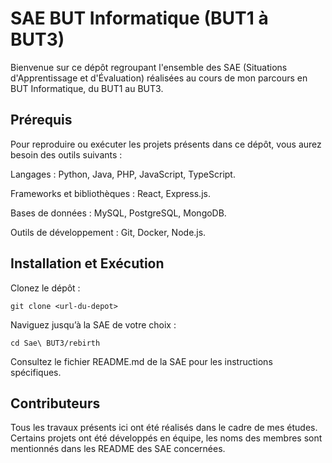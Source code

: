 # SAE BUT Informatique (BUT1 à BUT3)

Bienvenue sur ce dépôt regroupant l'ensemble des SAE (Situations d'Apprentissage et d'Évaluation) réalisées au cours de mon parcours en BUT Informatique, du BUT1 au BUT3.


## Prérequis

Pour reproduire ou exécuter les projets présents dans ce dépôt, vous aurez besoin des outils suivants :

Langages : Python, Java, PHP, JavaScript, TypeScript.

Frameworks et bibliothèques : React, Express.js.

Bases de données : MySQL, PostgreSQL, MongoDB.

Outils de développement : Git, Docker, Node.js.

## Installation et Exécution

Clonez le dépôt :
```
git clone <url-du-depot>
```
Naviguez jusqu’à la SAE de votre choix :
```
cd Sae\ BUT3/rebirth
```
Consultez le fichier README.md de la SAE pour les instructions spécifiques.


## Contributeurs

Tous les travaux présents ici ont été réalisés dans le cadre de mes études. Certains projets ont été développés en équipe, les noms des membres sont mentionnés dans les README des SAE concernées.
